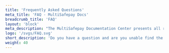 ```yaml
---
title: 'Frequently Asked Questions'
meta_title: 'FAQ - MultiSafepay Docs'
breadcrumb_title: 'FAQ'
layout: 'block'
meta_description: "The MultiSafepay Documentation Center presents all relevant information about our Plugins and API. You can also find support pages for payment methods, tools and general questions as well as the contact details of our Support and Integration Teams."
logo: '/svgs/FAQ.svg'
short_description: 'Do you have a question and are you unable find the answer? View this page for answers to the most common questions.'
weight: 40
---
```

